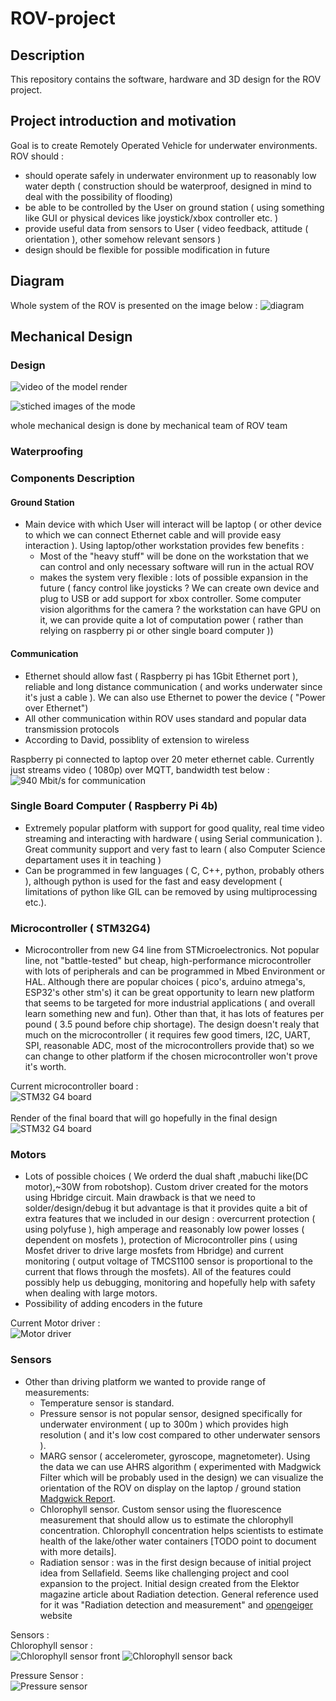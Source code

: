 # ROV-project

## Description 
This repository contains the software, hardware and 3D design for the ROV project.

## Project introduction and motivation
Goal is to create Remotely Operated Vehicle for underwater environments. ROV should :
- should operate safely in underwater environment up to reasonably low water depth ( construction should be waterproof, designed in mind to deal with the possibility of flooding)
- be able to be controlled by the User on ground station ( using something like GUI or physical devices like joystick/xbox controller etc. )
- provide useful data from sensors to User ( video feedback, attitude ( orientation ), other somehow relevant sensors )
- design should be flexible for possible modification in future 

## Diagram 
Whole system of the ROV is presented on the image below :
![diagram](docs/ROV-diagram.png)

## Mechanical Design 
### Design
![video of the model render](imgs/Video_Model.gif)

![stiched images of the mode](imgs/render/result.jpg)


whole mechanical design is done by mechanical team of ROV team  
### Waterproofing


### Components Description 
#### Ground Station
- Main device with which User will interact will be laptop ( or other device to which we can connect Ethernet cable and will provide easy interaction ). Using laptop/other workstation provides few benefits : 
    - Most of the "heavy stuff" will be done on the workstation that we can control and only necessary software will run in the actual ROV 
    - makes the system very flexible : lots of possible expansion in the future ( fancy control like joysticks ? We can create own device and plug to USB or add support for xbox controller. Some computer vision algorithms for the camera ? the workstation can have GPU on it, we can provide quite a lot of computation power ( rather than relying on raspberry pi or other single board computer ))

#### Communication
- Ethernet should allow fast ( Raspberry pi has 1Gbit Ethernet port ), reliable and long distance communication ( and works underwater since it's just a cable ). We can also use Ethernet to power the device ( "Power over Ethernet") 
-  All other communication within ROV uses standard and popular data transmission protocols 
-  According to David, possiblity of extension to wireless 

Raspberry pi connected to laptop over 20 meter ethernet cable. Currently just streams video ( 1080p) over MQTT, bandwidth test below : 
![940 Mbit/s for communication ](imgs/connection-speed-measurement-20m-ethernet.resized.jpg)


### Single Board Computer ( Raspberry Pi 4b)
- Extremely popular platform with support for good quality, real time video streaming and interacting with hardware ( using Serial communication ). Great community support and very fast to learn ( also Computer Science departament uses it in teaching )
- Can be programmed in few languages ( C, C++, python, probably others ), although python is used for the fast and easy development ( limitations of python like GIL can be removed by using multiprocessing etc.). 

### Microcontroller ( STM32G4)
- Microcontroller from new G4 line from STMicroelectronics. Not popular line, not "battle-tested" but cheap, high-performance microcontroller with lots of peripherals and can be programmed in Mbed Environment or HAL. Although there are popular choices ( pico's, arduino atmega's, ESP32's other stm's) it can be great opportunity to learn new platform that seems to be targeted for more industrial applications ( and overall learn something new and fun). Other than that, it has lots of features per pound ( 3.5 pound before chip shortage). The design doesn't realy that much on the microcontroller ( it requires few good timers, I2C, UART, SPI, reasonable ADC, most of the microcontrollers provide that)  so we can change to other platform if the chosen microcontroller won't prove it's worth. 

Current microcontroller board :<br>
![STM32 G4 board](imgs/stm32.gif)
<br><br>
Render of the final board that will go hopefully in the final design
![STM32 G4 board](imgs/final-ROV-design.png)


### Motors
- Lots of possible choices ( We orderd the dual shaft ,mabuchi like(DC motor),~30W from robotshop). Custom driver created for the motors using Hbridge circuit. Main drawback is that we need to solder/design/debug it but advantage is that it provides quite a bit of extra features that we included in our design : overcurrent protection ( using polyfuse ), high amperage and reasonably low power losses ( dependent on mosfets ), protection of Microcontroller pins ( using Mosfet driver to drive large mosfets from Hbridge) and current monitoring ( output voltage of TMCS1100 sensor is proportional to the current that flows through the mosfets). All of the features could possibly help us debugging, monitoring and hopefully help with safety when dealing with large motors.
-  Possibility of adding encoders in the future 

Current Motor driver : <br>
![Motor driver](imgs/Motor_driver.resized.jpg)

### Sensors 
- Other than driving platform we wanted to provide range of measurements:
  -  Temperature sensor is standard. 
  -  Pressure sensor is not popular sensor, designed specifically for underwater environment ( up to 300m ) which provides high resolution ( and it's low cost compared to other underwater sensors ). 
  -  MARG sensor ( accelerometer, gyroscope, magnetometer). Using the data we can use AHRS algorithm ( experimented with Madgwick Filter which will be probably used in the design) we can visualize the orientation of the ROV on display on the laptop / ground station [Madgwick Report](https://www.x-io.co.uk/res/doc/madgwick_internal_report.pdf).
  -  Chlorophyll sensor. Custom sensor using the fluorescence measurement that should allow us to estimate the chlorophyll concentration. Chlorophyll concentration helps scientists to estimate health of the lake/other water containers [TODO point to document with more details].
  -  Radiation sensor : was in the first design because of initial project idea from Sellafield. Seems like challenging project and cool expansion to the project. Initial design created from the Elektor magazine article about Radiation detection. General reference used for it was "Radiation detection and measurement" and [opengeiger](http://www.opengeiger.de/index_en.html) website

Sensors : <br>
Chlorophyll sensor : <br>
![Chlorophyll sensor front](imgs/Chlorophyll_front.resized.jpg)
![Chlorophyll sensor back](imgs/chlorophyll_back.resized.jpg)

Pressure Sensor : <br>
![Pressure sensor](imgs/Pressure.resized.jpg)

